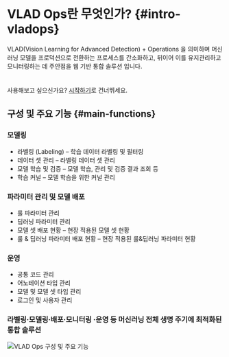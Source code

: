 # VLAD Ops란 무엇인가? {#intro-vladops}

VLAD(Vision Learning for Advanced Detection) + Operations 을 의미하며 머신 러닝 모델을 프로덕션으로 전환하는 프로세스를 간소화하고, 뒤이어 이를 유지관리하고 모니터링하는 데 주안점을 웹 기반 통합 솔루션 입니다.


<div class="tip custom-block" style="padding-top: 8px">

사용해보고 싶으신가요? [시작하기](./getting-started)로 건너뛰세요.

</div>

## 구성 및 주요 기능 {#main-functions}

### 모델링
- 라벨링 (Labeling) – 학습 데이터 라벨링 및 필터링
- 데이터 셋 관리 – 라벨링 데이터 셋 관리
- 모델 학습 및 검증 – 모델 학습, 관리 및 검증 결과 조회 등
- 학습 커널 – 모델 학습을 위한 커널 관리

### 파라미터 관리 및 모델 배포
- 룰 파라미터 관리
- 딥러닝 파라미터 관리
- 모델 셋 배포 현황 – 현장 적용된 모델 셋 현황
- 룰 & 딥러닝 파라미터 배포 현황 – 현장 적용된 룰&딥러닝 파라미터 현황

<!-- ### 리포트 ###
- 판정 결과 리포트 – 판정 결과 Raw Data 및 리포트 확인
- 불량 결과 데이터 확인
- 미검 및 과검 데이터 확인 -->

### 운영
- 공통 코드 관리
- 어노테이션 타입 관리
- 모델 및 모델 셋 타입 관리
- 로그인 및 사용자 관리

### 라벨링·모델링·배포·모니터링 ·운영  등 머신러닝 전체 생명 주기에 최적화된 통합 솔루션
<!-- 이미지 추가 -->
![VLAD Ops 구성 및 주요 기능](/ko/main-functions.png)